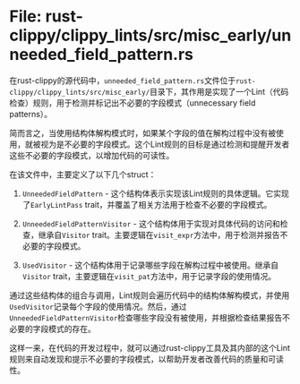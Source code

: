 # File: rust-clippy/clippy_lints/src/misc_early/unneeded_field_pattern.rs

在rust-clippy的源代码中，`unneeded_field_pattern.rs`文件位于`rust-clippy/clippy_lints/src/misc_early/`目录下，其作用是实现了一个Lint（代码检查）规则，用于检测并标记出不必要的字段模式（unnecessary field patterns）。

简而言之，当使用结构体解构模式时，如果某个字段的值在解构过程中没有被使用，就被视为是不必要的字段模式。这个Lint规则的目标是通过检测和提醒开发者这些不必要的字段模式，以增加代码的可读性。

在该文件中，主要定义了以下几个struct：

1. `UnneededFieldPattern` - 这个结构体表示实现该Lint规则的具体逻辑。它实现了`EarlyLintPass` trait，并覆盖了相关方法用于检查不必要的字段模式。
   
2. `UnneededFieldPatternVisitor` - 这个结构体用于实现对具体代码的访问和检查，继承自`Visitor` trait。主要逻辑在`visit_expr`方法中，用于检测并报告不必要的字段模式。

3. `UsedVisitor` - 这个结构体用于记录哪些字段在解构过程中被使用。继承自`Visitor` trait，主要逻辑在`visit_pat`方法中，用于记录字段的使用情况。

通过这些结构体的组合与调用，Lint规则会遍历代码中的结构体解构模式，并使用`UsedVisitor`记录每个字段的使用情况。然后，通过`UnneededFieldPatternVisitor`检查哪些字段没有被使用，并根据检查结果报告不必要的字段模式的存在。

这样一来，在代码的开发过程中，就可以通过rust-clippy工具及其内部的这个Lint规则来自动发现和提示不必要的字段模式，以帮助开发者改善代码的质量和可读性。

